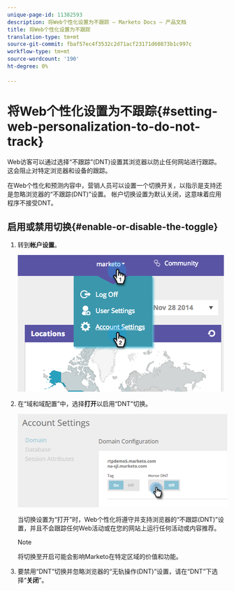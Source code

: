 ```yaml
---
unique-page-id: 11382593
description: 将Web个性化设置为不跟踪 — Marketo Docs — 产品文档
title: 将Web个性化设置为不跟踪
translation-type: tm+mt
source-git-commit: fbaf57ec4f3532c2d71acf23171d60873b1c997c
workflow-type: tm+mt
source-wordcount: '190'
ht-degree: 0%

---
```



# 将Web个性化设置为不跟踪{#setting-web-personalization-to-do-not-track}

Web访客可以通过选择“不跟踪”(DNT)设置其浏览器以防止任何网站进行跟踪。 这会阻止对特定浏览器和设备的跟踪。

在Web个性化和预测内容中，营销人员可以设置一个切换开关，以指示是支持还是忽略浏览器的“不跟踪(DNT)”设置。 帐户切换设置为默认关闭，这意味着应用程序不接受DNT。

## 启用或禁用切换{#enable-or-disable-the-toggle}

1. 转到&#x200B;**帐户设置**。

   ![](assets/image2014-12-1-23-3a3-3a12.png)

1. 在“域和域配置”中，选择&#x200B;**打开**&#x200B;以启用“DNT”切换。

   ![](assets/two-1.png)

   当切换设置为“打开”时，Web个性化将遵守并支持浏览器的“不跟踪(DNT)”设置，并且不会跟踪任何Web活动或在您的网站上运行任何活动或内容推荐。

   >[!NOTE]
   >
   >将切换至开启可能会影响Marketo在特定区域的价值和功能。

1. 要禁用“DNT”切换并忽略浏览器的“无轨操作(DNT)”设置，请在“DNT”下选择“**关闭**”。
